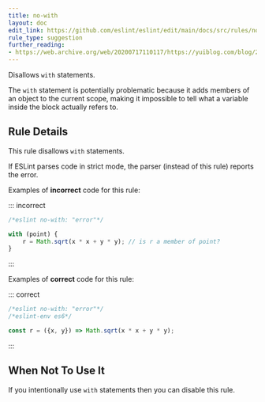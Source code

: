 ```yaml
---
title: no-with
layout: doc
edit_link: https://github.com/eslint/eslint/edit/main/docs/src/rules/no-with.md
rule_type: suggestion
further_reading:
- https://web.archive.org/web/20200717110117/https://yuiblog.com/blog/2006/04/11/with-statement-considered-harmful/
---
```




Disallows `with` statements.

The `with` statement is potentially problematic because it adds members of an object to the current scope, making it impossible to tell what a variable inside the block actually refers to.

## Rule Details

This rule disallows `with` statements.

If ESLint parses code in strict mode, the parser (instead of this rule) reports the error.

Examples of **incorrect** code for this rule:

::: incorrect

```js
/*eslint no-with: "error"*/

with (point) {
    r = Math.sqrt(x * x + y * y); // is r a member of point?
}
```

:::

Examples of **correct** code for this rule:

::: correct

```js
/*eslint no-with: "error"*/
/*eslint-env es6*/

const r = ({x, y}) => Math.sqrt(x * x + y * y);
```

:::

## When Not To Use It

If you intentionally use `with` statements then you can disable this rule.
